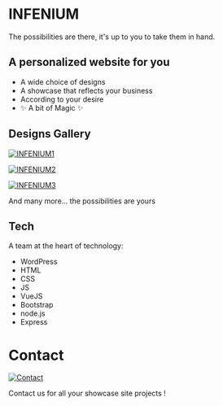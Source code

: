 # INFENIUM

The possibilities are there, it's up to you to take them in hand.


## A personalized website for you
- A wide choice of designs
- A showcase that reflects your business
- According to your desire
- ✨ A bit of Magic ✨

## Designs Gallery

[![INFENIUM1](https://i.imgur.com/tpfivHn.jpeg)](http://infenum.fr/)

[![INFENIUM2](https://i.imgur.com/bhGFJ4m.jpeg)](http://infenum.fr/)

[![INFENIUM3](https://i.imgur.com/Ps64lHb.png)](http://infenum.fr/)

And many more... the possibilities are yours

## Tech

A team at the heart of technology:

- WordPress
- HTML
- CSS
- JS
- VueJS
- Bootstrap
- node.js
- Express

# Contact

[![Contact](https://img.icons8.com/fluency/important-mail.png)](mailto:vincent.sniteur@gmail.com)

Contact us for all your showcase site projects !

